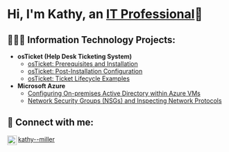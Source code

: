 <h1>Hi, I'm Kathy, an <a href="https://linkedin.com/in/Josh">IT Professional</a>&#128188</h1>

<h2>👩🏽‍💻 Information Technology Projects:</h2>

- <b>osTicket (Help Desk Ticketing System)</b>
  - [osTicket: Prerequisites and Installation](https://github.com/joshmadakorcc/osticket-prereqs)
  - [osTicket: Post-Installation Configuration](https://github.com/joshmadakorcc/post-install-config)
  - [osTicket: Ticket Lifecycle Examples](https://github.com/joshmadakorcc/ticket-lifecycle)
- <b>Microsoft Azure</b>
  - [Configuring On-premises Active Directory within Azure VMs](https://github.com/joshmadakorcc/configure-ad)
  - [Network Security Groups (NSGs) and Inspecting Network Protocols](https://github.com/joshmadakorcc/azure-network-protocols)

<h2>&#128241 Connect with me:</h2>


[<img align="left" alt="Josh | LinkedIn" width="22px" src="https://cdn.jsdelivr.net/npm/simple-icons@v3/icons/linkedin.svg" />][linkedin]




[linkedin]: https://linkedin.com/in/kathy--miller
<div class="badge-base LI-profile-badge" data-locale="en_US" data-size="medium" data-theme="light" data-type="VERTICAL" data-vanity="kathy--miller" data-version="v1"><a class="badge-base__link LI-simple-link" href="https://www.linkedin.com/in/kathy--miller?trk=profile-badge">kathy--miller</a></div>
              
